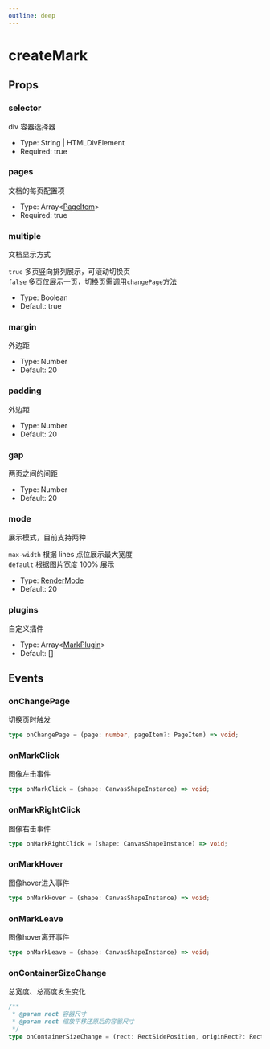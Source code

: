 ```yaml
---
outline: deep
---
```


# createMark

## Props

### selector

div 容器选择器

- Type: String | HTMLDivElement
- Required: true

### pages

文档的每页配置项

- Type: Array\<[PageItem](../types/index.html#pageitem)\>
- Required: true

### multiple

文档显示方式

`true` 多页竖向排列展示，可滚动切换页  
`false` 多页仅展示一页，切换页需调用`changePage`方法

- Type: Boolean
- Default: true

### margin

外边距

- Type: Number
- Default: 20

### padding

外边距

- Type: Number
- Default: 20

### gap

两页之间的间距

- Type: Number
- Default: 20

### mode

展示模式，目前支持两种

 `max-width`  根据 lines 点位展示最大宽度  
 `default`    根据图片宽度 100% 展示

- Type: [RenderMode](../types/index.html#rendermode)
- Default: 20

### plugins

自定义插件

- Type: Array\<[MarkPlugin](../types/index.html#markplugin)\>
- Default: []

## Events

### onChangePage

切换页时触发

```ts
type onChangePage = (page: number, pageItem?: PageItem) => void;
```

### onMarkClick

图像左击事件

```ts
type onMarkClick = (shape: CanvasShapeInstance) => void;
```

### onMarkRightClick

图像右击事件

```ts
type onMarkRightClick = (shape: CanvasShapeInstance) => void;
```

### onMarkHover

图像hover进入事件

```ts
type onMarkHover = (shape: CanvasShapeInstance) => void;
```

### onMarkLeave

图像hover离开事件

```ts
type onMarkLeave = (shape: CanvasShapeInstance) => void;
```

### onContainerSizeChange

总宽度、总高度发生变化

```ts
/**
 * @param rect 容器尺寸
 * @param rect 缩放平移还原后的容器尺寸
 */
type onContainerSizeChange = (rect: RectSidePosition, originRect?: RectSidePosition) => void;
```
